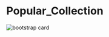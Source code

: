 # Popular_Collection
![bootstrap card](https://github.com/eniskrt/Popular_Collection/assets/141591900/cf934703-9acf-42cd-8dd2-34625dd15c1d)
